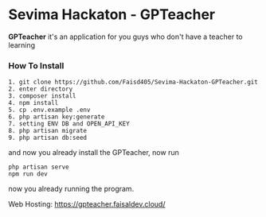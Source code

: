# Sevima Hackaton - GPTeacher
**GPTeacher** it's an application for you guys who don't have a teacher to learning

### How To Install

```
1. git clone https://github.com/Faisd405/Sevima-Hackaton-GPTeacher.git
2. enter directory
3. composer install
4. npm install
5. cp .env.example .env
6. php artisan key:generate
7. setting ENV DB and OPEN_API_KEY
8. php artisan migrate
9. php artisan db:seed
```

and now you already install the GPTeacher, now run 

```
php artisan serve
npm run dev
```

now you already running the program.

Web Hosting: https://gpteacher.faisaldev.cloud/
